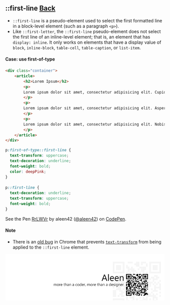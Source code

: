 ## ::first-line [**Back**](./../pseudoClass.md)

- `::first-line` is a pseudo-element used to select the first formatted line in a block-level element (such as a paragraph `<p>`).
- Like `::first-letter`, the `::first-line` pseudo-element does not select the first line of an inline-level element; that is, an element that has `display: inline`. It only works on elements that have a display value of `block`, `inline-block`, `table-cell`, `table-caption`, or `list-item`.

#### Case: use first-of-type

```html
<div class="container">
    <article>
        <h2>Lorem Ipsum</h2>
        <p>
        Lorem ipsum dolor sit amet, consectetur adipisicing elit. Cupiditate, voluptates, officiis esse adipisci fuga tempore iure vitae facilis quo id neque delectus perferendis maxime iusto in quam aliquid ratione nesciunt.
        </p>
        <p>
        Lorem ipsum dolor sit amet, consectetur adipisicing elit. Aspernatur, quam, sapiente fuga provident vero libero quae cum beatae suscipit rem similique vel eos cumque modi quo ad veritatis doloremque possimus!
        </p>
        <p>
        Lorem ipsum dolor sit amet, consectetur adipisicing elit. Nobis, nisi maiores repellendus delectus laboriosam ratione doloribus vero saepe deleniti reprehenderit minima officiis necessitatibus rem ab sint aperiam tenetur iure labore?
        </p>
    </article>
</div>
```

```css
p:first-of-type::first-line {
  text-transform: uppercase;
  text-decoration: underline;
  font-weight: bold;
  color: deepPink;
}

p::first-line {
  text-decoration: underline;
  text-transform: uppercase;
  font-weight: bold;
}
```
<p data-height="266" data-theme-id="21735" data-slug-hash="RrLWVr" data-default-tab="result" data-user="aleen42" class='codepen'>See the Pen <a href='http://codepen.io/aleen42/pen/RrLWVr/'>RrLWVr</a> by aleen42 (<a href='http://codepen.io/aleen42'>@aleen42</a>) on <a href='http://codepen.io'>CodePen</a>.</p>
<script async src="//assets.codepen.io/assets/embed/ei.js"></script>

#### Note

- There is an [old bug](https://code.google.com/p/chromium/issues/detail?id=129669) in Chrome that prevents [`text-transform`]() from being applied to the `::first-line` element.

<a href="http://aleen42.github.io/" target="_blank" ><img src="./../../../pic/tail.gif"></a>